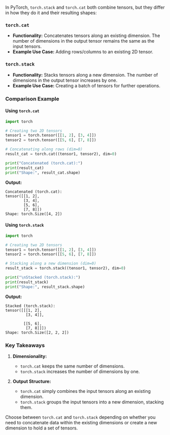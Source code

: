 In PyTorch, `torch.stack` and `torch.cat` both combine tensors, but they differ in how they do it and their resulting shapes:

### `torch.cat`

- **Functionality:** Concatenates tensors along an existing dimension. The number of dimensions in the output tensor remains the same as the input tensors.
- **Example Use Case:** Adding rows/columns to an existing 2D tensor.

### `torch.stack`

- **Functionality:** Stacks tensors along a new dimension. The number of dimensions in the output tensor increases by one.
- **Example Use Case:** Creating a batch of tensors for further operations.

### Comparison Example

#### Using `torch.cat`

```python
import torch

# Creating two 2D tensors
tensor1 = torch.tensor([[1, 2], [3, 4]])
tensor2 = torch.tensor([[5, 6], [7, 8]])

# Concatenating along rows (dim=0)
result_cat = torch.cat((tensor1, tensor2), dim=0)

print("Concatenated (torch.cat):")
print(result_cat)
print("Shape:", result_cat.shape)
```

**Output:**

```
Concatenated (torch.cat):
tensor([[1, 2],
        [3, 4],
        [5, 6],
        [7, 8]])
Shape: torch.Size([4, 2])
```

#### Using `torch.stack`

```python
import torch

# Creating two 2D tensors
tensor1 = torch.tensor([[1, 2], [3, 4]])
tensor2 = torch.tensor([[5, 6], [7, 8]])

# Stacking along a new dimension (dim=0)
result_stack = torch.stack((tensor1, tensor2), dim=0)

print("\nStacked (torch.stack):")
print(result_stack)
print("Shape:", result_stack.shape)
```

**Output:**

```
Stacked (torch.stack):
tensor([[[1, 2],
         [3, 4]],

        [[5, 6],
         [7, 8]]])
Shape: torch.Size([2, 2, 2])
```

### Key Takeaways

1. **Dimensionality:**

   - `torch.cat` keeps the same number of dimensions.
   - `torch.stack` increases the number of dimensions by one.

2. **Output Structure:**
   - `torch.cat` simply combines the input tensors along an existing dimension.
   - `torch.stack` groups the input tensors into a new dimension, stacking them.

Choose between `torch.cat` and `torch.stack` depending on whether you need to concatenate data within the existing dimensions or create a new dimension to hold a set of tensors.
